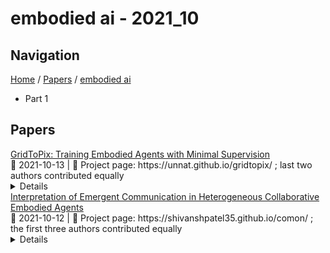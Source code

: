 # embodied ai - 2021_10

## Navigation

[Home](https://arxcompass.github.io) / [Papers](https://arxcompass.github.io/papers) / [embodied ai](https://arxcompass.github.io/papers/embodied_ai)

- Part 1

## Papers

<div class="paper-card">
    <div class="paper-title"><a href="http://arxiv.org/abs/2105.00931v2">GridToPix: Training Embodied Agents with Minimal Supervision</a></div>
    <div class="paper-meta">
      📅 2021-10-13
      | 💬 Project page: https://unnat.github.io/gridtopix/ ; last two authors contributed equally
    </div>
    <details class="paper-abstract">
      While deep reinforcement learning (RL) promises freedom from hand-labeled data, great successes, especially for Embodied AI, require significant work to create supervision via carefully shaped rewards. Indeed, without shaped rewards, i.e., with only terminal rewards, present-day Embodied AI results degrade significantly across Embodied AI problems from single-agent Habitat-based PointGoal Navigation (SPL drops from 55 to 0) and two-agent AI2-THOR-based Furniture Moving (success drops from 58% to 1%) to three-agent Google Football-based 3 vs. 1 with Keeper (game score drops from 0.6 to 0.1). As training from shaped rewards doesn't scale to more realistic tasks, the community needs to improve the success of training with terminal rewards. For this we propose GridToPix: 1) train agents with terminal rewards in gridworlds that generically mirror Embodied AI environments, i.e., they are independent of the task; 2) distill the learned policy into agents that reside in complex visual worlds. Despite learning from only terminal rewards with identical models and RL algorithms, GridToPix significantly improves results across tasks: from PointGoal Navigation (SPL improves from 0 to 64) and Furniture Moving (success improves from 1% to 25%) to football gameplay (game score improves from 0.1 to 0.6). GridToPix even helps to improve the results of shaped reward training.
    </details>
</div>
<div class="paper-card">
    <div class="paper-title"><a href="http://arxiv.org/abs/2110.05769v1">Interpretation of Emergent Communication in Heterogeneous Collaborative Embodied Agents</a></div>
    <div class="paper-meta">
      📅 2021-10-12
      | 💬 Project page: https://shivanshpatel35.github.io/comon/ ; the first three authors contributed equally
    </div>
    <details class="paper-abstract">
      Communication between embodied AI agents has received increasing attention in recent years. Despite its use, it is still unclear whether the learned communication is interpretable and grounded in perception. To study the grounding of emergent forms of communication, we first introduce the collaborative multi-object navigation task CoMON. In this task, an oracle agent has detailed environment information in the form of a map. It communicates with a navigator agent that perceives the environment visually and is tasked to find a sequence of goals. To succeed at the task, effective communication is essential. CoMON hence serves as a basis to study different communication mechanisms between heterogeneous agents, that is, agents with different capabilities and roles. We study two common communication mechanisms and analyze their communication patterns through an egocentric and spatial lens. We show that the emergent communication can be grounded to the agent observations and the spatial structure of the 3D environment. Video summary: https://youtu.be/kLv2rxO9t0g
    </details>
</div>
